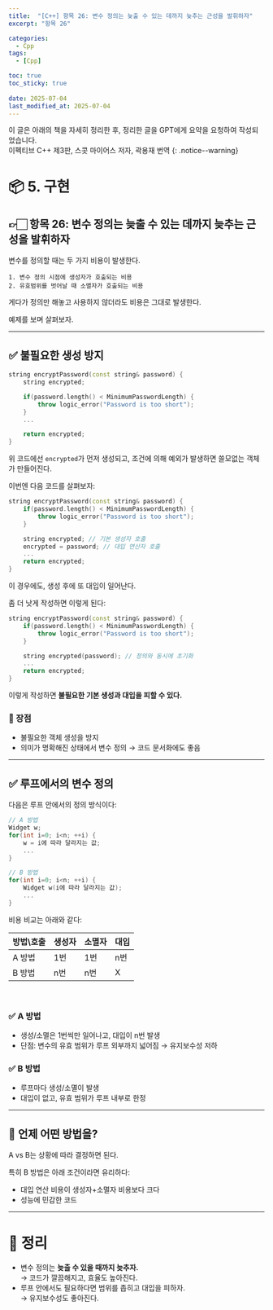 ```yaml
---
title:  "[C++] 항목 26: 변수 정의는 늦출 수 있는 데까지 늦추는 근성을 발휘하자"
excerpt: "항목 26"

categories:
  - Cpp
tags:
  - [Cpp]

toc: true
toc_sticky: true
 
date: 2025-07-04
last_modified_at: 2025-07-04
---
```

이 글은 아래의 책을 자세히 정리한 후, 정리한 글을 GPT에게 요약을 요청하여 작성되었습니다.  
이펙티브 C++ 제3판, 스콧 마이어스 저자, 곽용재 번역
{: .notice--warning}

# 📦 5. 구현
## 👉🏻 항목 26: 변수 정의는 늦출 수 있는 데까지 늦추는 근성을 발휘하자

변수를 정의할 때는 두 가지 비용이 발생한다.

```
1. 변수 정의 시점에 생성자가 호출되는 비용
2. 유효범위를 벗어날 때 소멸자가 호출되는 비용
```

게다가 정의만 해놓고 사용하지 않더라도 비용은 그대로 발생한다.

예제를 보며 살펴보자.

---

## ✅ 불필요한 생성 방지

```cpp
string encryptPassword(const string& password) {
	string encrypted;

	if(password.length() < MinimumPasswordLength) {
		throw logic_error("Password is too short");
	}
	...

	return encrypted;
}
```

위 코드에선 `encrypted`가 먼저 생성되고, 조건에 의해 예외가 발생하면 쓸모없는 객체가 만들어진다.

이번엔 다음 코드를 살펴보자:

```cpp
string encryptPassword(const string& password) {
	if(password.length() < MinimumPasswordLength) {
		throw logic_error("Password is too short");
	}

	string encrypted; // 기본 생성자 호출
	encrypted = password; // 대입 연산자 호출
	...
	return encrypted;
}
```

이 경우에도, 생성 후에 또 대입이 일어난다.

좀 더 낫게 작성하면 이렇게 된다:

```cpp
string encryptPassword(const string& password) {
	if(password.length() < MinimumPasswordLength) {
		throw logic_error("Password is too short");
	}

	string encrypted(password); // 정의와 동시에 초기화
	...
	return encrypted;
}
```

이렇게 작성하면 **불필요한 기본 생성과 대입을 피할 수 있다.**

### 📌 장점

- 불필요한 객체 생성을 방지
- 의미가 명확해진 상태에서 변수 정의 → 코드 문서화에도 좋음

---

## ✅ 루프에서의 변수 정의

다음은 루프 안에서의 정의 방식이다:

```cpp
// A 방법
Widget w;
for(int i=0; i<n; ++i) {
	w = i에 따라 달라지는 값;
	...
}

// B 방법
for(int i=0; i<n; ++i) {
	Widget w(i에 따라 달라지는 값);
	...
}
```

비용 비교는 아래와 같다:

| 방법\호출 | 생성자 | 소멸자 | 대입 |
| --- | --- | --- | --- |
| A 방법 | 1번 | 1번 | n번 |
| B 방법 | n번 | n번 | X |

<br>

### ✅ A 방법

- 생성/소멸은 1번씩만 일어나고, 대입이 n번 발생
- 단점: 변수의 유효 범위가 루프 외부까지 넓어짐 → 유지보수성 저하

### ✅ B 방법

- 루프마다 생성/소멸이 발생
- 대입이 없고, 유효 범위가 루프 내부로 한정

---

## 🧐 언제 어떤 방법을?

A vs B는 상황에 따라 결정하면 된다.

특히 B 방법은 아래 조건이라면 유리하다:
- 대입 연산 비용이 생성자+소멸자 비용보다 크다
- 성능에 민감한 코드

---

# 🧐 정리

- 변수 정의는 **늦출 수 있을 때까지 늦추자.**  
→ 코드가 깔끔해지고, 효율도 높아진다.
- 루프 안에서도 필요하다면 범위를 좁히고 대입을 피하자.  
→ 유지보수성도 좋아진다.